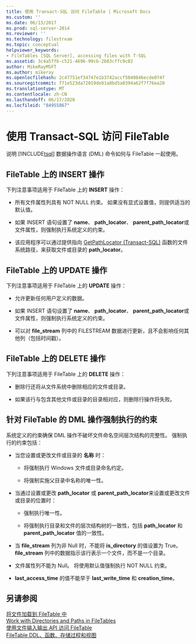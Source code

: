 ```yaml
---
title: 使用 Transact-SQL 访问 FileTable | Microsoft Docs
ms.custom: ''
ms.date: 06/13/2017
ms.prod: sql-server-2014
ms.reviewer: ''
ms.technology: filestream
ms.topic: conceptual
helpviewer_keywords:
- FileTables [SQL Server], accessing files with T-SQL
ms.assetid: 3c4a5ffb-c521-4696-99cb-2b03cffc9c02
author: MikeRayMSFT
ms.author: mikeray
ms.openlocfilehash: 2c47751ef34747e1b3742accf5040846ecde074f
ms.sourcegitcommit: f71e523da72019de81a8bd5a0394a62f7f76ea20
ms.translationtype: MT
ms.contentlocale: zh-CN
ms.lasthandoff: 06/17/2020
ms.locfileid: "84955867"
---
```

# <a name="access-filetables-with-transact-sql"></a>使用 Transact-SQL 访问 FileTable
  说明 [!INCLUDE[tsql](../../includes/tsql-md.md)] 数据操作语言 (DML) 命令如何与 FileTable 一起使用。  
  
##  <a name="insert-operations-on-filetables"></a><a name="BasicsInsert"></a> FileTable 上的 INSERT 操作  
 下列注意事项适用于 FileTable 上的 **INSERT** 操作：  
  
-   所有文件属性列具有 NOT NULL 约束。 如果没有显式设置值，则提供适当的默认值。  
  
-   如果 INSERT 语句设置了 **name**、 **path_locator**、 **parent_path_locator**或文件属性，则强制执行系统定义的约束。  
  
-   该应用程序可以通过提供指向 [GetPathLocator (Transact-SQL)](/sql/relational-databases/system-functions/getpathlocator-transact-sql) 函数的文件系统路径，来获取文件或目录的 **path_locator**。  
  
##  <a name="update-operations-on-filetables"></a><a name="BasicsUpdate"></a> FileTable 上的 UPDATE 操作  
 下列注意事项适用于 FileTable 上的 **UPDATE** 操作：  
  
-   允许更新任何用户定义的数据。  
  
-   如果 INSERT 语句设置了 **name**、 **path_locator**、 **parent_path_locator**或文件属性，则强制执行系统定义的约束。  
  
-   可以对 **file_stream** 列中的 FILESTREAM 数据进行更新，且不会影响任何其他列（包括时间戳）。  
  
##  <a name="delete-operations-on-filetables"></a><a name="BasicsDelete"></a> FileTable 上的 DELETE 操作  
 下列注意事项适用于 FileTable 上的 **DELETE** 操作：  
  
-   删除行还将从文件系统中删除相应的文件或目录。  
  
-   如果该行与包含其他文件或目录的目录相对应，则删除行操作将失败。  
  
##  <a name="constraints-that-are-enforced-for-dml-operations-on-filetables"></a><a name="BasicsConstraints"></a> 针对 FileTable 的 DML 操作强制执行的约束  
 系统定义的约束确保 DML 操作不破坏文件命名空间层次结构的完整性。 强制执行的约束包括：  
  
-   当您设置或更改文件或目录的 **名称** 时：  
  
    -   将强制执行 Windows 文件或目录命名约定。  
  
    -   将强制实施父目录中名称的唯一性。  
  
-   当通过设置或更改 **path_locator** 或 **parent_path_locator**来设置或更改文件或目录的位置时：  
  
    -   强制执行唯一性。  
  
    -   将强制执行目录和文件的层次结构树的一致性，包括 **path_locator** 和 **parent_path_locator** 值的一致性。  
  
-   当 **file_stream** 列为非 Null 时，不能将 **is_directory** 的值设置为 True。 **file_stream** 列中的数据指示该行表示一个文件，而不是一个目录。  
  
-   文件属性列不能为 Null。 将使用默认值强制执行 NOT NULL 约束。  
  
-   **last_access_time** 的值不能早于 **last_write_time** 和 **creation_time**。  
  
## <a name="see-also"></a>另请参阅  
 [将文件加载到 FileTable 中](load-files-into-filetables.md)   
 [Work with Directories and Paths in FileTables](work-with-directories-and-paths-in-filetables.md)   
 [使用文件输入输出 API 访问 FileTable](access-filetables-with-file-input-output-apis.md)   
 [FileTable DDL、函数、存储过程和视图](../views/views.md)  
  
  

